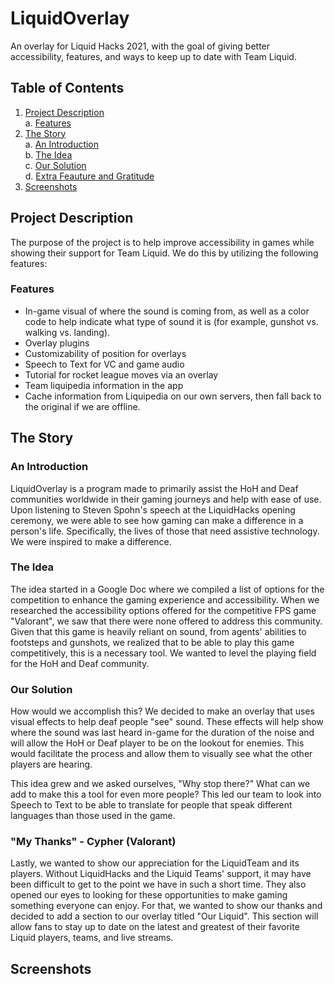 # **LiquidOverlay**

An overlay for Liquid Hacks 2021, with the goal of giving better accessibility, features, and ways to keep up to date with Team Liquid.
## Table of Contents

1. [Project Description](#pd)\
    a. [Features](#features)
2. [The Story](#story)\
    a. [An Introduction](#intro)\
    b. [The Idea](#idea)\
    c. [Our Solution](#solution)\
    d. [Extra Feauture and Gratitude](#thankyou)
3. [Screenshots](#ss)

## Project Description <a name="pd"></a>

The purpose of the project is to help improve accessibility in games while showing their support for Team Liquid. We do this by utilizing the following features:

### Features <a name="features"></a>

* In-game visual of where the sound is coming from, as well as a color code to help indicate what type of sound it is (for example, gunshot vs. walking vs. landing).
* Overlay plugins
* Customizability of position for overlays
* Speech to Text for VC and game audio
* Tutorial for rocket league moves via an overlay
* Team liquipedia information in the app
* Cache information from Liquipedia on our own servers, then fall back to the original if we are offline.

## The Story <a name="story"></a>

### An Introduction <a name="intro"></a>
LiquidOverlay is a program made to primarily assist the HoH and Deaf communities worldwide in their gaming journeys and help with ease of use. Upon listening to Steven Spohn's speech at the LiquidHacks opening ceremony, we were able to see how gaming can make a difference in a person's life. Specifically, the lives of those that need assistive technology. We were inspired to make a difference.

### The Idea <a name="idea"></a>
The idea started in a Google Doc where we compiled a list of options for the competition to enhance the gaming experience and accessibility. When we researched the accessibility options offered for the competitive FPS game "Valorant", we saw that there were none offered to address this community. Given that this game is heavily reliant on sound, from agents' abilities to footsteps and gunshots, we realized that to be able to play this game competitively, this is a necessary tool. We wanted to level the playing field for the HoH and Deaf community.

### Our Solution <a name="solution"></a>
How would we accomplish this? We decided to make an overlay that uses visual effects to help deaf people "see" sound. These effects will help show where the sound was last heard in-game for the duration of the noise and will allow the HoH or Deaf player to be on the lookout for enemies. This would facilitate the process and allow them to visually see what the other players are hearing.

This idea grew and we asked ourselves, "Why stop there?" What can we add to make this a tool for even more people? This led our team to look into Speech to Text to be able to translate for people that speak different languages than those used in the game.

### "My Thanks" - Cypher (Valorant) <a name="thankyou"></a>

Lastly, we wanted to show our appreciation for the LiquidTeam and its players. Without LiquidHacks and the Liquid Teams' support, it may have been difficult to get to the point we have in such a short time. They also opened our eyes to looking for these opportunities to make gaming something everyone can enjoy. For that, we wanted to show our thanks and decided to add a section to our overlay titled "Our Liquid". This section will allow fans to stay up to date on the latest and greatest of their favorite Liquid players, teams, and live streams.

## Screenshots <a name="ss"></a>